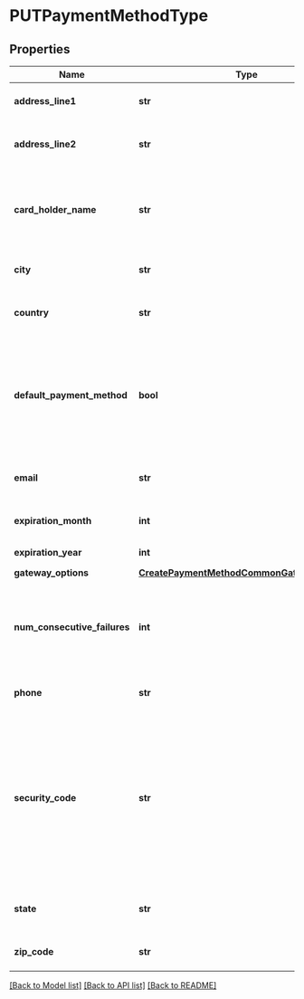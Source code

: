 # PUTPaymentMethodType

## Properties
Name | Type | Description | Notes
------------ | ------------- | ------------- | -------------
**address_line1** | **str** | First address line, 255 characters or less.  | [optional] 
**address_line2** | **str** | Second address line, 255 characters or less.  | [optional] 
**card_holder_name** | **str** | The full name as it appears on the card, e.g., \&quot;John J Smith\&quot;, 50 characters or less.  | [optional] 
**city** | **str** | City, 40 characters or less.  | [optional] 
**country** | **str** | Country; must be a valid country name or abbreviation.  | [optional] 
**default_payment_method** | **bool** | Specify \&quot;true\&quot; to make this card the default payment method; otherwise, omit this parameter to keep the current default payment method.  | [optional] 
**email** | **str** | Card holder&#39;s email address, 80 characters or less.  | [optional] 
**expiration_month** | **int** | One or two digit(s) expiration month (1-12).  | [optional] 
**expiration_year** | **int** | Four-digit expiration year.  | [optional] 
**gateway_options** | [**CreatePaymentMethodCommonGatewayOptions**](CreatePaymentMethodCommonGatewayOptions.md) |  | [optional] 
**num_consecutive_failures** | **int** | The number of consecutive failed payments for this payment method. It is reset to &#x60;0&#x60; upon successful payment.   | [optional] 
**phone** | **str** | Phone number, 40 characters or less.  | [optional] 
**security_code** | **str** | The CVV or CVV2 security code for the credit card or debit card. Only required if changing expirationMonth, expirationYear, or cardHolderName. To ensure PCI compliance, this value isn&#39;t stored and can&#39;t be queried.   | [optional] 
**state** | **str** | State; must be a valid state name or 2-character abbreviation.  | [optional] 
**zip_code** | **str** | Zip code, 20 characters or less.  | [optional] 

[[Back to Model list]](../README.md#documentation-for-models) [[Back to API list]](../README.md#documentation-for-api-endpoints) [[Back to README]](../README.md)


